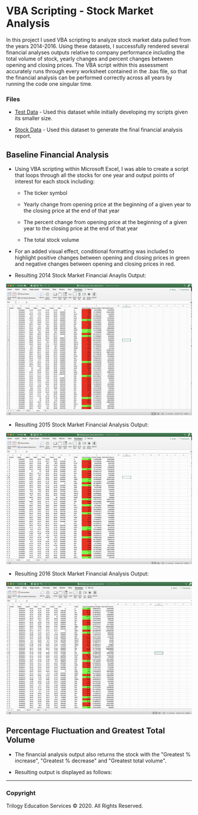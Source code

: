 # VBA Scripting - Stock Market Analysis

In this project I used VBA scripting to analyze stock market data pulled from the years 2014-2016. Using these datasets, I successfully rendered several financial analyses outputs relative to company performance including the total volume of stock, yearly changes and percent changes between opening and closing prices. The VBA script within this assessment accurately runs through every worksheet contained in the .bas file, so that the financial analysis can be performed correctly across all years by running the code one singular time. 


### Files

* [Test Data](Resources/alphabetical_testing.xlsx) - Used this dataset while initially developing my scripts given its smaller size.

* [Stock Data](Resources/Multiple_year_stock_data.xlsx) - Used this dataset to generate the final financial analysis report.

## Baseline Financial Analysis

* Using VBA scripting within Microsoft Excel, I was able to create a script that loops through all the stocks for one year and output points of interest for each stock including:

  * The ticker symbol

  * Yearly change from opening price at the beginning of a given year to the closing price at the end of that year

  * The percent change from opening price at the beginning of a given year to the closing price at the end of that year

  * The total stock volume

* For an added visual effect, conditional formatting was included to highlight positive changes between opening and closing prices in green and negative changes between opening and closing prices in red.

* Resulting 2014 Stock Market Financial Anaylis Output:

![2014](Images/2014_stock_analysis.png)

* Resulting 2015 Stock Market Financial Analysis Output:

![2015](Images/2015_stock_analysis.png)

* Resulting 2016 Stock Market Financial Analysis Output:

![2016](Images/2016_stock_analysis.png)


## Percentage Fluctuation and Greatest Total Volume

* The financial analysis output also returns the stock with the "Greatest % increase", "Greatest % decrease" and "Greatest total volume".

* Resulting output is displayed as follows:

- - -

### Copyright

Trilogy Education Services © 2020. All Rights Reserved.
